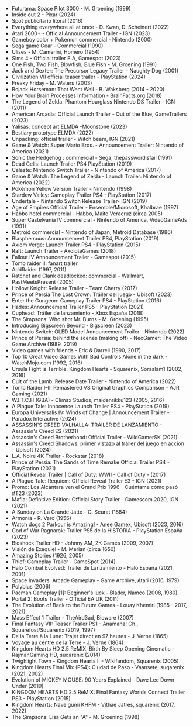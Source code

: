 * Futurama: Space Pilot 3000 - M. Groening (1999)
* Inside out 2 - Pixar (2024)
* Spot publicitario litoral (2016)
* Everything everywhere all at once - D. Kwan, D. Scheinert (2022)
* Atari 2600+ - Official Announcement Trailer - IGN (2023)
* Gameboy color + Pokemon commercial - Nintendo (2000)
* Sega game Gear - Commercial (1990)
* Ulises - M.  Camerini, Homero (1954)
* Sims 4 - Official trailer E.A, Gamespot (2023)
* One Fish, Two Fish, Blowfish, Blue Fish - M. Groening (1991)
* Jack and Dexter: The Precursor Legacy Trailer - Naughty Dog  (2001)
* Civilization VII official teaser trailer - PlayStation (2024)
* Freaky Friday - M. Waters (2003)
* Bojack Horseman: That Went Well - B. Waksberg (2014 - 2020)
* How Your Brain Processes Information - BrainFacts.org (2018)
* The Legend of Zelda: Phantom Hourglass Nintendo DS Trailer - IGN (2011)
* American Arcadia: Official Launch Trailer - Out of the Blue, GameTrailers (2023)
* Yalisas: concept art ELMDA -Moonstone (2023)
* Bestiary prototype ELMDA (2022)
* Unpacking: official trailer - Witch beam, IGN (2021)
* Game & Watch: Super Mario Bros. - Announcement Trailer: Nintendo of America (2021)
* Sonic the Hedgehog : commercial - Sega, thepasswordisfail (1991)
* Dead Cells: Launch Trailer PS4 PlayStation (2019)
* Celeste: Nintendo Switch Trailer - Nintendo of America (2017)
* Game & Watch: The Legend of Zelda - Launch Trailer: Nintendo of America (2022)
* Pokémon Yellow Version Trailer - Nintendo (1998)
* Stardew Valley: Gameplay Trailer PS4 - PlayStation (2017)
* Undertale - Nintendo Switch Release Trailer- IGN (2019)
* Age of Empires Official Trailer - Ensemble/Microsoft, Khalbrae (1997)
* Habbo hotel commercial - Habbo, Maite Veracruz (circa 2005)
* Super Castelvania IV commercial - Nintendo of America, VideoGameAds (1991)
* Metroid commercial - Nintendo of Japan, Metroid Database (1986)
* Blasphemous: Announcement Trailer PS4, PlayStation (2019)
* Axiom Verge: Launch Trailer PS4 - PlayStation (2015)
* Raft: Launch Trailer - AxoloteGames (2018)
* Fallout IV Announcement Trailer - Gamespot (2015)
* Tomb raider II: fanart trailer
* AddRaider (1997, 2011)
* Ratchet and Clank deadlocked: commercial - Wallmart, PastMeetsPresent (2005)
* Hollow Knight: Release Trailer - Team Cherry (2017)
* Prince of Persia The Lost Crown: Tráiler del juego  -  Ubisoft (2023)
* Enter the Gungeon: Gameplay Trailer PS4 - PlayStation (2016)
* Hades: Announcement Trailer PS5 - PlayStation (2021)
* Cuphead: Tráiler de lanzamiento - Xbox España (2018)
* The Simpsons: Who shot Mr. Burns - M. Groening (1995)
* Introducing Bigscreen Beyond -  Bigscreen (2023)
* Nintendo Switch: OLED Model Announcement Trailer - Nintendo (2022)
* Prince of Persia: behind the scenes (making off) - NeoGamer: The Video Game Archive (1989, 2019)
* Video games with friends - Eric & Darrell (1990, 2017)
* Top 10 Great Video Games With Bad Controls Alone in the dark - WatchMojo.com (1992, 2016)
* Ursula Fight is Terrible: Kingdom Hearts - Squarenix, Soraalam1 (2002, 2016)
* Cult of the Lamb: Release Date Trailer - Nintendo of America (2022)
* Tomb Raider I–III Remastered VS Original Graphics Comparison  - AJR Gaming (2021)
* W.I.T.C.H (GBA) - Climax Studios, maidenrikku123 (2005, 2016)
* A Plague Tale: Innocence  Launch Trailer PS4 - PlayStation (2019)
* Europa Universalis IV: Winds of Change | Announcement Trailer - Paradox Interactive (2024)
* ASSASSIN'S CREED VALHALLA: TRÁILER DE LANZAMIENTO - Assassin's Creed ES (2021)
* Assassin's Creed Brotherhood: Official Trailer - WildGamerSK (2021)
* Assassin's Creed Shadows: primer vistazo al tráiler del juego en acción - Ubisoft (2024)
* L.A. Noire 4K Trailer - Rockstar (2018)
* Prince of Persia: The Sands of Time Remake Official Trailer PS4 - PlayStation (2021)
* Official Reveal Trailer | Call of Duty: WWII - Call of Duty - (2017)
* A Plague Tale: Requiem: Official Reveal Trailer E3 - IGN (2021)
* Promo: Los Alcántara ven el Grand Prix 1996 - Cuéntame cómo pasó #T23 (2023)
* Mafia: Definitive Edition: Official Story Trailer - Gamescom 2020, IGN (2021)
* A Sunday on La Grande Jatte - G. Seurat (1884)
* Armonía - R. Varo (1956)
* Watch dogs 2 Parkour is Amazing! - Anee Gamex, Ubisoft (2023, 2016)
* God of War Ragnarok: Trailer PS5 de la HISTORIA - PlayStation España (2023)
* Bioshock Trailer HD - Johnny AM, 2K Games (2009, 2007)
* Visión de Exequiel - M. Merian (circa 1650)
* Amazing Stories (1926, 2005)
* Thief: Gameplay Trailer - GameSpot (2014)
* Halo Combat Evolved: Trailer de Lanzamiento - Halo España (2021, 2001)
* Space Invaders: Arcade Gameplay - Game Archive, Atari (2016, 1979)
* Polybius (2006)
* Pacman Gameplay [1]: Beginner's luck - Blader, Namco (2008, 1980)
* Portal 2: Boots Trailer - Official EA UK (2011)
* The Evolution of Back to the Future Games - Louay Khemiri (1985 - 2017, 2021)
* Mass Effect 1 Trailer - TheAird3ad, Bioware (2007)
* Final Fantasy VII: Teaser Trailer PS1 - Anamana! Ch., Squarefost/Squarenix (2019, 1997)
* De la Terre à la Lune: Trajet direct en 97 heures - J. Verne (1865)
* Voyage au centre de la Terre - J. Verne (1864)
* Kingdom Hearts HD 2.5 ReMIX: Birth By Sleep Opening Cinematic - RajmanGaming HD, suqarenix (2014)
* Twighlight Town - Kingdom Hearts II - Wikifandom, Squarenix (2005)
* Kingdom Hearts Final Mix (PS4): Ciudad de Paso - Vaansete, suqarenix (2021, 2002)
* Evolution of MICKEY MOUSE: 90 Years Explained - Dave Lee Down Under (2019)
* KINGDOM HEARTS HD 2.5 ReMIX: Final Fantasy Worlds Connect Trailer PS3 - PlayStation (2015)
* Kingdom Hearts: Nave gumi KHFM - Vithae Jatres, squarenix (2017, 2022)
* The Simpsons: Lisa Gets an "A" - M. Groening (1998)
